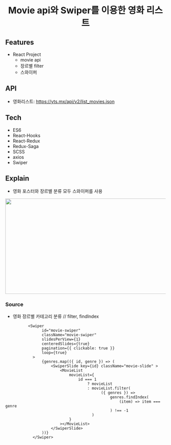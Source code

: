 <h1 align="center">Movie api와 Swiper를 이용한 영화 리스트</h1>

## Features
- React Project
  - movie api
  - 장르별 filter
  - 스와이퍼
 
## API
 - 영화리스트: https://yts.mx/api/v2/list_movies.json
 
## Tech
 - ES6
 - React-Hooks
 - React-Redux
 - Redux-Saga
 - SCSS
 - axios
 - Swiper

## Explain
 - 영화 포스터와 장르별 분류 모두 스와이퍼를 사용
 <p align="center">
   <img src="https://user-images.githubusercontent.com/45222982/102621683-43dcd800-4183-11eb-8498-1b890748e938.png" width="800" height="300"/>
</p>

### Source

- 영화 장르별 카테고리 분류 // filter, findIndex
```
          <Swiper
                id="movie-swiper"
                className="movie-swiper"
                slidesPerView={1}
                centeredSlides={true}
                pagination={{ clickable: true }}
                loop={true}
            >
                {genres.map(({ id, genre }) => (
                    <SwiperSlide key={id} className="movie-slide" >
                        <MovieList
                            movieList={
                                id === 1
                                    ? movieList
                                    : movieList.filter(
                                          ({ genres }) =>
                                              genres.findIndex(
                                                  (item) => item === genre
                                              ) !== -1
                                      )
                            }
                        ></MovieList>
                    </SwiperSlide>
                ))}
            </Swiper>
```
